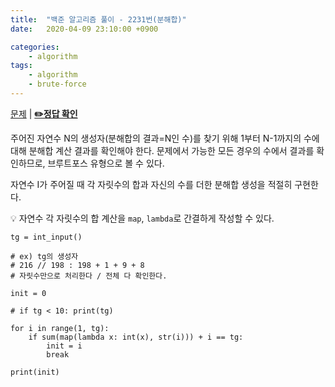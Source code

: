 ```yaml
---
title:  "백준 알고리즘 풀이 - 2231번(분해합)"
date:   2020-04-09 23:10:00 +0900

categories: 
    - algorithm
tags:
    - algorithm
    - brute-force
---
```


[문제](https://www.acmicpc.net/problem/2231) |
**[✏️정답 확인](https://github.com/live2skull/TheLordOfAlgorithm/blob/master/problems_boj/%EB%B8%8C%EB%A3%A8%ED%8A%B8_%ED%8F%AC%EC%8A%A4/2231.py)**

주어진 자연수 N의 생성자(분해합의 결과=N인 수)를 찾기 위해 1부터 N-1까지의 수에 대해 분해합 계산 결과를 확인해야 한다. 문제에서 가능한 모든 경우의 수에서 결과를 확인하므로, 브루트포스 유형으로 볼 수 있다.

자연수 I가 주어질 때 각 자릿수의 합과 자신의 수를 더한 분해합 생성을 적절히 구현한다.

💡 자연수 각 자릿수의 합 계산을 `map`, `lambda`로 간결하게 작성할 수 있다.

```
tg = int_input()

# ex) tg의 생성자
# 216 // 198 : 198 + 1 + 9 + 8
# 자릿수만으로 처리한다 / 전체 다 확인한다.

init = 0

# if tg < 10: print(tg)

for i in range(1, tg):
    if sum(map(lambda x: int(x), str(i))) + i == tg:
        init = i
        break

print(init)
```
